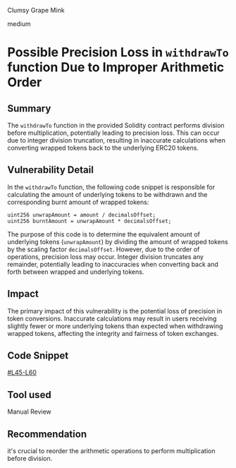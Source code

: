Clumsy Grape Mink

medium

# Possible Precision Loss in `withdrawTo` function Due to Improper Arithmetic Order

## Summary
The `withdrawTo` function in the provided Solidity contract performs division before multiplication, potentially leading to precision loss. This can occur due to integer division truncation, resulting in inaccurate calculations when converting wrapped tokens back to the underlying ERC20 tokens.
## Vulnerability Detail
In the `withdrawTo` function, the following code snippet is responsible for calculating the amount of underlying tokens to be withdrawn and the corresponding burnt amount of wrapped tokens:
```solidity
uint256 unwrapAmount = amount / decimalsOffset;
uint256 burntAmount = unwrapAmount * decimalsOffset;
```
The purpose of this code is to determine the equivalent amount of underlying tokens (`unwrapAmount`) by dividing the amount of wrapped tokens by the scaling factor `decimalsOffset`. However, due to the order of operations, precision loss may occur. Integer division truncates any remainder, potentially leading to inaccuracies when converting back and forth between wrapped and underlying tokens.
## Impact
The primary impact of this vulnerability is the potential loss of precision in token conversions. Inaccurate calculations may result in users receiving slightly fewer or more underlying tokens than expected when withdrawing wrapped tokens, affecting the integrity and fairness of token exchanges.
## Code Snippet
[#L45-L60](https://github.com/sherlock-audit/2024-02-jala-swap/blob/main/jalaswap-dex-contract/contracts/utils/ChilizWrappedERC20.sol#L45-L60)
## Tool used

Manual Review

## Recommendation
 it's crucial to reorder the arithmetic operations to perform multiplication before division.